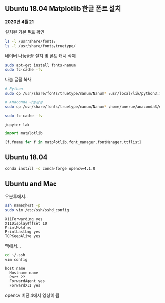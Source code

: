 ## Ubuntu 18.04 Matplotlib 한글 폰트 설치

**2020년 4월 21**

설치된 기본 폰트 확인

```zsh
ls -l /usr/share/fonts/
ls -l /usr/share/fonts/truetype/
```

네이버 나눔글꼴 설치 및 폰트 캐시 삭제

```zsh
sudo apt-get install fonts-nanum
sudo fc-cache -fv
```

나눔 글꼴 복사

```zsh
# Python
sudo cp /usr/share/fonts/truetype/nanum/Nanum* /usr/local/lib/python3.7/dist-packages/matplotlib/mpl-data/fonts/ttf/

# Anaconda 가상환경
sudo cp /usr/share/fonts/truetype/nanum/Nanum* /home/unerue/anaconda3/envs/"name"/lib/python3.7/site-packages/matplotlib/mpl-data/fonts/ttf/

sudo fc-cache -fv
```

`jupyter lab`

```python
import matplotlib

[f.fname for f in matplotlib.font_manager.fontManager.ttflist]
```


## Ubuntu 18.04

```zsh
conda install -c conda-forge opencv=4.1.0
```

## Ubuntu and Mac

우분투에서...
```zsh
ssh name@host -p 
sudo vim /etc/ssh/sshd_config
```

```vim
X11Forwarding yes
X11DisplayOffset 10
PrintMotd no
PrintLastLog yes
TCPKeepAlive yes
```
맥에서...
```zsh
cd ~/.ssh
vim config
```

```vim
host name
  Hostname name
  Port 22
  ForwardAgent yes
  ForwardX11 yes
```
opencv 버전 4에서 영상이 됨